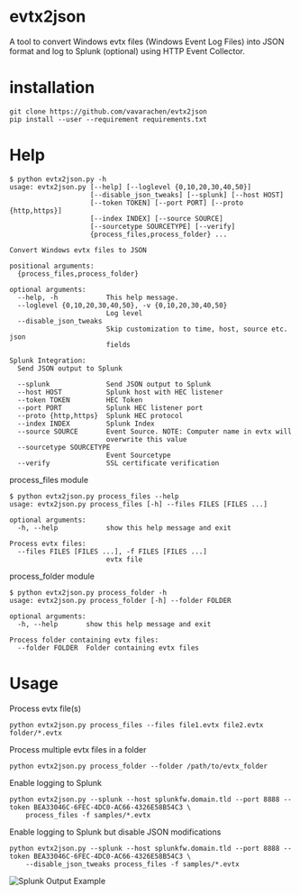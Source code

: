 # evtx2json
A tool to convert Windows evtx files (Windows Event Log Files) into JSON format and log to Splunk (optional) using HTTP Event Collector.

# installation
```console
git clone https://github.com/vavarachen/evtx2json
pip install --user --requirement requirements.txt
```

# Help
```console
$ python evtx2json.py -h
usage: evtx2json.py [--help] [--loglevel {0,10,20,30,40,50}]
                    [--disable_json_tweaks] [--splunk] [--host HOST]
                    [--token TOKEN] [--port PORT] [--proto {http,https}]
                    [--index INDEX] [--source SOURCE]
                    [--sourcetype SOURCETYPE] [--verify]
                    {process_files,process_folder} ...

Convert Windows evtx files to JSON

positional arguments:
  {process_files,process_folder}

optional arguments:
  --help, -h            This help message.
  --loglevel {0,10,20,30,40,50}, -v {0,10,20,30,40,50}
                        Log level
  --disable_json_tweaks
                        Skip customization to time, host, source etc. json
                        fields

Splunk Integration:
  Send JSON output to Splunk

  --splunk              Send JSON output to Splunk
  --host HOST           Splunk host with HEC listener
  --token TOKEN         HEC Token
  --port PORT           Splunk HEC listener port
  --proto {http,https}  Splunk HEC protocol
  --index INDEX         Splunk Index
  --source SOURCE       Event Source. NOTE: Computer name in evtx will
                        overwrite this value
  --sourcetype SOURCETYPE
                        Event Sourcetype
  --verify              SSL certificate verification

```

process_files module
```console
$ python evtx2json.py process_files --help
usage: evtx2json.py process_files [-h] --files FILES [FILES ...]

optional arguments:
  -h, --help            show this help message and exit

Process evtx files:
  --files FILES [FILES ...], -f FILES [FILES ...]
                        evtx file
```

process_folder module
```console
$ python evtx2json.py process_folder -h
usage: evtx2json.py process_folder [-h] --folder FOLDER

optional arguments:
  -h, --help       show this help message and exit

Process folder containing evtx files:
  --folder FOLDER  Folder containing evtx files
```


# Usage
Process evtx file(s)
```console
python evtx2json.py process_files --files file1.evtx file2.evtx folder/*.evtx
```

Process multiple evtx files in a folder
```console
python evtx2json.py process_folder --folder /path/to/evtx_folder
```

Enable logging to Splunk
```console
python evtx2json.py --splunk --host splunkfw.domain.tld --port 8888 --token BEA33046C-6FEC-4DC0-AC66-4326E58B54C3 \
    process_files -f samples/*.evtx
```

Enable logging to Splunk but disable JSON modifications
```console
python evtx2json.py --splunk --host splunkfw.domain.tld --port 8888 --token BEA33046C-6FEC-4DC0-AC66-4326E58B54C3 \
    --disable_json_tweaks process_files -f samples/*.evtx
```

![Splunk Output Example](https://github.com/vavarachen/evtx2json/blob/master/resources/example1.png)
